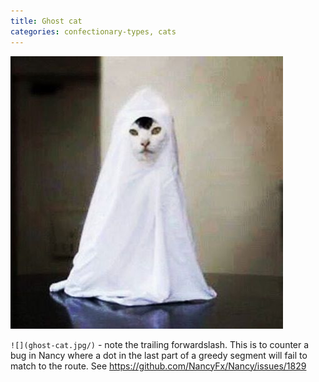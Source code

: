 ```yaml
---
title: Ghost cat
categories: confectionary-types, cats
---
```



![](ghost-cat.jpg/)

`![](ghost-cat.jpg/)` - note the trailing forwardslash. This is to counter a bug in Nancy where a dot in the last part of a greedy segment will fail to match to the route. See https://github.com/NancyFx/Nancy/issues/1829